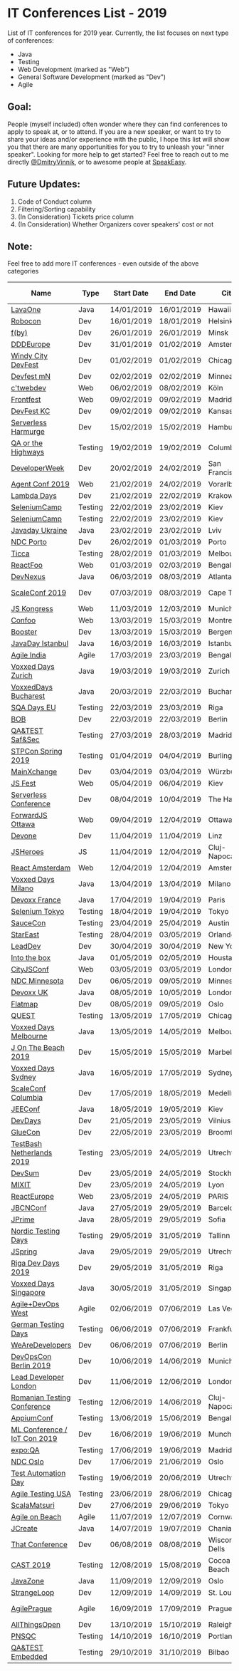 # IT Conferences List - 2019

List of IT conferences for 2019 year. Currently, the list focuses on next type of conferences:

* Java
* Testing
* Web Development (marked as "Web")
* General Software Development (marked as "Dev")
* Agile

## Goal:
People (myself included) often wonder where they can find conferences to apply to speak at, or to attend. 
If you are a new speaker, or want to try to share your ideas and/or experience with the public, I hope this list will show you that there are many opportunities for you to try to unleash your "inner speaker". 
Looking for more help to get started? Feel free to reach out to me directly [@DmitryVinnik](https://twitter.com/DmitryVinnik), or to awesome people at [SpeakEasy](https://speaking-easy.com/).


## Future Updates:
1) Code of Conduct column
2) Filtering/Sorting capability
3) (In Consideration) Tickets price column
4) (In Consideration) Whether Organizers cover speakers' cost or not

## Note:
Feel free to add more IT conferences - even outside of the above categories

| Name                                                                                        | Type    | Start Date | End Date   | City            | Country        | CFP Deadline | CFP Link                                                                                                     |
|---------------------------------------------------------------------------------------------|---------|------------|------------|-----------------|----------------|--------------|--------------------------------------------------------------------------------------------------------------|
| [LavaOne](https://events.eventzilla.net/e/lavaone-2019-2138707734)                          | Java    | 14/01/2019 | 16/01/2019 | Hawaii          | USA            | Unconference | [Link](https://events.eventzilla.net/e/lavaone-2019-2138707734)                                              |
| [Robocon](http://robocon.io/)                                                               | Dev     | 16/01/2019 | 18/01/2019 | Helsinki        | Finland        | 05/11/2018   | [Link](https://www.papercall.io/robocon2019)                                                                 |
| [f(by)](https://fby.by/)                                                                    | Dev     | 26/01/2019 | 26/01/2019 | Minsk           | Belarus        | 08/12/2018   | [Link](https://www.papercall.io/fbybelarus)                                                                  |
| [DDDEurope](https://dddeurope.com/2019/)                                                    | Dev     | 31/01/2019 | 01/02/2019 | Amsterdam       | Netherland     | 30/09/2018   | [Link](https://dddeurope.com/2019/cfp/)                                                                      |
| [Windy City DevFest](https://windycity.devfest.io/)                                         | Dev     | 01/02/2019 | 01/02/2019 | Chicago         | US             | 07/12/2018   | [Link](https://www.papercall.io/windycitydevfest)                                                            |
| [Devfest mN](https://devfest.mn/)                                                           | Dev     | 02/02/2019 | 02/02/2019 | Minneapolis     | US             | 02/11/2018   | [Link](https://devfest.mn/cfp)                                                                               |
| [c'twebdev](https://ctwebdev.de/)                                                           | Web     | 06/02/2019 | 08/02/2019 | Köln            | Germany        | 14/09/2018   | [Link](https://ctwebdev.de/call-for-papers.html)                                                             |
| [Frontfest](https://frontfest.es/)                                                          | Web     | 09/02/2019 | 09/02/2019 | Madrid          | Spain          | 11/11/2018   | [Link](https://frontfest.es/)                                                                                |
| [DevFest KC](https://devfestkc.com)                                                         | Dev     | 09/02/2019 | 09/02/2019 | Kansas          | USA            | 29/12/2018   | [Link](https://www.papercall.io/devfestkc19)                                                                 |
| [Serverless Harmurge](https://hamburg.serverlessdays.io/)                                   | Dev     | 15/02/2019 | 15/02/2019 | Hamburg         | Germany        | 08/12/2018   | [Link](https://www.papercall.io/slsdaysham2019)                                                              |
| [QA or the Highways](https://www.qaorthehighway.com)                                        | Testing | 19/02/2019 | 19/02/2019 | Columbus        | USA            | 31/10/2018   | [Link](https://www.qaorthehighway.com/call-for-speakers)                                                     |
| [DeveloperWeek](http://www.developerweek.com/)                                              | Dev     | 20/02/2019 | 24/02/2019 | San Francisco   | USA            | 16/11/2018   | [Link](http://www.developerweek.com/conference/apply-to-speak/)                                              |
| [Agent Conf 2019](https://www.agent.sh/)                                                    | Web     | 21/02/2019 | 24/02/2019 | Vorarlberg      | Austria        | 30/09/2018   | [Link](https://www.papercall.io/agent-2019)                                                                  |
| [Lambda Days](http://www.lambdadays.org/lambdadays2019)                                     | Dev     | 21/02/2019 | 22/02/2019 | Krakow          | Poland         | 30/11/2018   | [Link](http://www.lambdadays.org/lambdadays2019#call-for-talks)                                              |
| [SeleniumCamp](https://seleniumcamp.com/)                                                   | Testing | 22/02/2019 | 23/02/2019 | Kiev            | Ukraine        | 12/01/2019   | [Link](https://seleniumcamp.com/)                                                                            |
| [SeleniumCamp](https://seleniumcamp.com/)                                                   | Testing | 22/02/2019 | 23/02/2019 | Kiev            | Ukraine        | 12/01/2019   | [Link](https://seleniumcamp.com/)                                                                            |
| [Javaday Ukraine](https://www.javaday.org.ua/)                                              | Java    | 23/02/2019 | 23/02/2019 | Lviv            | Ukraine        | 22/02/2019   | [Link](https://www.papercall.io/cfps/1537/submissions/new)                                                   |
| [NDC Porto](https://ndcporto.com/)                                                          | Dev     | 26/02/2019 | 01/03/2019 | Porto           | Portugal       | 01/11/2018   | [Link](https://ndcporto.com/page/call-for-papers/)                                                           |
| [Ticca](https://www.associationforsoftwaretesting.org/conference/ticca19/)                  | Testing | 28/02/2019 | 01/03/2019 | Melbourne       | Australia      | 31/10/2018   | [Link](https://www.associationforsoftwaretesting.org/ticca19-call-for-proposals/)                            |
| [ReactFoo](https://reactfoo.talkfunnel.com/2019/)                                           | Web     | 01/03/2019 | 02/03/2019 | Bengalore       | India          | 15/12/2018   | [Link](https://reactfoo.talkfunnel.com/2019/new)                                                             |
| [DevNexus](https://devnexus.com)                                                            | Java    | 06/03/2019 | 08/03/2019 | Atlanta         | USA            | 14/09/2018   | [Link](https://devnexus.com/cfp-details.html)                                                                |
| [ScaleConf 2019](https://scaleconf.org/)                                                    | Dev     | 07/03/2019 | 08/03/2019 | Cape Town       | South Africa   | 30/11/2018   | [Link](https://www.papercall.io/scaleconf2019)                                                               |
| [JS Kongress](https://2019.js-kongress.com/)                                                | Web     | 11/03/2019 | 12/03/2019 | Munich          | Germany        | 14/11/2018   | [Link](https://2019.js-kongress.com/)                                                                        |
| [Confoo](https://confoo.ca/en/yul2019)                                                      | Web     | 13/03/2019 | 15/03/2019 | Montreal        | Canada         | 24/09/2018   | [Link](https://confoo.ca/en/yul2019/call-for-papers)                                                         |
| [Booster](https://2019.boosterconf.no)                                                      | Dev     | 13/03/2019 | 15/03/2019 | Bergen          | Norway         | 01/11/2018   | [Link](https://2019.boosterconf.no/info/cfp)                                                                 |
| [JavaDay Istanbul](https://javaday.istanbul/)                                               | Java    | 16/03/2019 | 16/03/2019 | Istanbul        | Turkey         | 01/12/2019   | [Link](https://www.papercall.io/javadayistanbul)                                                             |
| [Agile India](https://2019.agileindia.org/)                                                 | Agile   | 17/03/2019 | 23/03/2019 | Bengaluru       | India          | 15/11/2018   | [Link](https://confengine.com/agile-india-2019)                                                              |
| [Voxxed Days Zurich ](https://voxxeddays.com/zurich/)                                       | Java    | 19/03/2019 | 19/03/2019 | Zurich          | Switzerland    | 04/12/2018   | [Link](https://cfpvdz19.confinabox.com/)                                                                     |
| [VoxxedDays Bucharest](https://romania.voxxeddays.com/bucharest/2019-03-20/)                | Java    | 20/03/2019 | 22/03/2019 | Bucharest       | Romania        | 21/12/2018   | [Link](https://www.papercall.io/vdbuh2019)                                                                   |
| [SQA Days EU](https://sqadays.eu/en/index)                                                  | Testing | 22/03/2019 | 23/03/2019 | Riga            | Latvia         | 30/09/2018   | [Link](https://sqadays.eu/en/article/sqadeu/sqadeu/sqa_deu1/for_speakers?eventId=57812)                      |
| [BOB](https://bobkonf.de/2019/en/)                                                          | Dev     | 22/03/2019 | 22/03/2019 | Berlin          | Germany        | 23/11/2018   | [Link](https://bobkonf.de/2019/en/cfc.html)                                                                  |
| [QA&TEST Saf&Sec](http://www.qatest.org/welcome-safsec/?lang=en)                            | Testing | 27/03/2019 | 28/03/2019 | Madrid          | Spain          | 15/01/2019   | [Link](http://www.qatest.org/call-for-papers-qatest-safsec/?lang=en)                                         |
| [STPCon Spring 2019](https://www.stpcon.com)                                                | Testing | 01/04/2019 | 04/04/2019 | Burlingame      | USA            | 02/11/2018   | [Link](https://www.stpcon.com/submit/)                                                                       |
| [MainXchange](https://mainxchange.de)                                                       | Dev     | 03/04/2019 | 03/04/2019 | Würzburg        | Germany        | 19/01/2019   | [Link](https://mainxchange.de/callforpapers.html)                                                            |
| [JS Fest](http://jsfest.com.ua/indexe.html)                                                 | Web     | 05/04/2019 | 06/04/2019 | Kiev            | Ukraine        | 23/02/2019   | [Link](http://jsfest.com.ua/speakers_rus.html)                                                               |
| [Serverless Conference](http://serverless-architecture.io)                                  | Dev     | 08/04/2019 | 10/04/2019 | The Hague       | Netherland     | 03/12/2018   | [Link](https://callforpapers.sandsmedia.com/)                                                                |
| [ForwardJS Ottawa](https://forwardjs.com/ottawa)                                            | Web     | 09/04/2019 | 12/04/2019 | Ottawa          | Canada         | 30/12/2018   | [Link](https://forwardjs.com/ottawa)                                                                         |
| [Devone](https://devone.at/)                                                                | Dev     | 11/04/2019 | 11/04/2019 | Linz            | Austria        | 01/02/2019   | [Link](https://devone.at/)                                                                                   |
| [JSHeroes](https://jsheroes.io/)                                                            | JS      | 11/04/2019 | 12/04/2019 | Cluj-Napoca     | Romania        | 01/12/2018   | [Link](https://jsheroes.io/speak-at-jsheroes)                                                                |
| [React Amsterdam](https://react.amsterdam/)                                                 | Web     | 12/04/2019 | 12/04/2019 | Amsterdam       | Netherland     | 15/01/2019   | [Link](https://react.amsterdam/)                                                                             |
| [Voxxed Days Milano](https://voxxeddays.com/milan/)                                         | Java    | 13/04/2019 | 13/04/2019 | Milano          | Italy          | 13/01/2019   | [Link](https://vxdmilan2019.confinabox.com/)                                                                 |
| [Devoxx France](https://devoxx.fr/what-is-devoxx-france)                                    | Java    | 17/04/2019 | 19/04/2019 | Paris           | France         | 08/01/2019   | [Link](https://devoxx.fr/what-is-devoxx-france)                                                              |
| [Selenium Tokyo](https://conf.selenium.jp)                                                  | Testing | 18/04/2019 | 19/04/2019 | Tokyo           | Japan          | 14/12/2018   | [Link](https://conf.selenium.jp/cfp.html)                                                                    |
| [SauceCon](https://saucecon.com)                                                            | Testing | 23/04/2019 | 25/04/2019 | Austin          | USA            | 03/11/2018   | [Link](https://saucecon.com/cfp-2019/)                                                                       |
| [StarEast](https://stareast.techwell.com)                                                   | Testing | 28/04/2019 | 03/05/2019 | Orlando         | USA            | 09/09/2018   | [Link](https://stareast.techwell.com/speak-stareast )                                                        |
| [LeadDev](https://newyork2019.theleaddeveloper.com/)                                        | Dev     | 30/04/2019 | 30/04/2019 | New York        | USA            | 05/11/2018   | [Link](https://newyork2019.theleaddeveloper.com/cfp?utm_source=pardot&utm_medium=email&utm_campaign=history) |
| [Into the box](https://www.intothebox.org/)                                                 | Java    | 01/05/2019 | 02/05/2019 | Houstan         | USA            | 01/12/2018   | [Link](https://www.intothebox.org/blog)                                                                      |
| [CityJSConf](http://cityjsconf.org/)                                                        | Web     | 03/05/2019 | 03/05/2019 | London          | UK             | 31/01/2019   | [Link](https://www.papercall.io/cityjsconf2019)                                                              |
| [NDC Minnesota](https://ndcminnesota.com/)                                                  | Dev     | 06/05/2019 | 09/05/2019 | Minnesota       | USA            | 15/01/2019   | [Link](https://ndcminnesota.com/page/call-for-papers/)                                                       |
| [Devoxx UK](https://www.devoxx.co.uk/)                                                      | Java    | 08/05/2019 | 10/05/2019 | London          | UK             | 11/01/2019   | [Link](https://devoxxuk19.confinabox.com/)                                                                   |
| [Flatmap](https://2019.flatmap.no)                                                          | Dev     | 08/05/2019 | 09/05/2019 | Oslo            | Norway         | 01/02/2019   | [Link](https://www.papercall.io/flatmap2019)                                                                 |
| [QUEST](http://qaiquest.org/2019/)                                                          | Testing | 13/05/2019 | 17/05/2019 | Chicago         | USA            | 01/10/2018   | [Link](http://qaiusa.org/portal/)                                                                            |
| [Voxxed Days Melbourne](https://australia.voxxeddays.com/)                                  | Java    | 13/05/2019 | 14/05/2019 | Melbourne       | Australia      | 11/01/2019   | [Link](https://vxdmelbourne2019.confinabox.com/)                                                             |
| [J On The Beach 2019](https://jonthebeach.com/)                                             | Dev     | 15/05/2019 | 15/05/2019 | Marbella        | Spain          | 04/02/2019   | [Link](https://www.papercall.io/jotb19)                                                                      |
| [Voxxed Days Sydney ](https://australia.voxxeddays.com/)                                    | Java    | 16/05/2019 | 17/05/2019 | Sydney          | Australia      | 11/01/2019   | [Link](https://vxdsydney2019.confinabox.com/)                                                                |
| [ScaleConf Columbia](http://scaleconfco.com)                                                | Dev     | 17/05/2019 | 18/05/2019 | Medellín        | Colombia       | 25/01/2019   | [Link](https://www.papercall.io/scaleconfco2019)                                                             |
| [JEEConf](https://jeeconf.com/)                                                             | Java    | 18/05/2019 | 19/05/2019 | Kiev            | Ukraine        | 05/04/2019   | [Link](https://jeeconf.com/)                                                                                 |
| [DevDays](https://devdays.lt/)                                                              | Dev     | 21/05/2019 | 23/05/2019 | Vilnius         | Lithuania      | Not Opened   | [Link](https://devdays.lt/)                                                                                  |
| [GlueCon](http://gluecon.com)                                                               | Dev     | 22/05/2019 | 23/05/2019 | Broomfield      | USA            | 30/12/2018   | [Link](http://gluecon.com/#CONTACT)                                                                          |
| [TestBash Netherlands 2019](https://ministryoftesting.com/events/testbash-netherlands-2019) | Testing | 23/05/2019 | 24/05/2019 | Utrecht         | Netherland     | 14/10/2018   | [Link](https://ministryoftesting.com/events/testbash-netherlands-2019)                                       |
| [DevSum](https://www.devsum.se/)                                                            | Dev     | 23/05/2019 | 24/05/2019 | Stockholm       | Sweden         | 23/12/2018   | [Link](https://www.devsum.se/cfp/)                                                                           |
| [MIXIT](https://mixitconf.org/)                                                             | Dev     | 23/05/2019 | 24/05/2019 | Lyon            | France         | 20/01/2019   | [Link](https://sessionize.com/mixit19/)                                                                      |
| [ReactEurope](https://www.react-europe.org/)                                                | Web     | 23/05/2019 | 24/05/2019 | PARIS           | France         | 10/01/2019   | [Link](https://checkout.eventlama.com/#/events/reacteurope-2019/cfp)                                         |
| [JBCNConf](http://www.jbcnconf.com/2019/)                                                   | Java    | 27/05/2019 | 29/05/2019 | Barcelona       | Spain          | 01/04/2019   | [Link](http://www.jbcnconf.com/2019/callForPapers.html)                                                      |
| [JPrime](https://jprime.io/)                                                                | Java    | 28/05/2019 | 29/05/2019 | Sofia           | Bulgaria       | 19/02/2019   | [Link](https://jprime.io/cfp)                                                                                |
| [Nordic Testing Days](https://nordictestingdays.eu)                                         | Testing | 29/05/2019 | 31/05/2019 | Tallinn         | Estonia        | 18/11/2018   | [Link](https://nordictestingdays.eu/nordic-testing-days-2019-call-papers-open)                               |
| [JSpring](https://jspring.nl)                                                               | Java    | 29/05/2019 | 29/05/2019 | Utrecht         | Netherland     | Not Opened   | [Link](https://jspring.nl)                                                                                   |
| [Riga Dev Days 2019](https://rigadevdays.lv/)                                               | Dev     | 29/05/2019 | 31/05/2019 | Riga            | Latvia         | 10/12/2018   | [Link](https://www.papercall.io/rdd19)                                                                       |
| [Voxxed Days Singapore](https://voxxeddays.com/singapore/)                                  | Java    | 30/05/2019 | 31/05/2019 | Singapore       | Singapore      | 27/01/2019   | [Link](https://vxdsingapore2019.confinabox.com/)                                                             |
| [Agile+DevOps West](https://agiledevopswest.techwell.com)                                   | Agile   | 02/06/2019 | 07/06/2019 | Las Vegas       | USA            | 14/10/2018   | [Link](https://agiledevopswest.techwell.com/speak-agile-devops-west)                                         |
| [German Testing Days](https://www.germantestingday.info)                                    | Testing | 06/06/2019 | 07/06/2019 | Frankfurt       | Germany        | 30/11/2018   | [Link](https://www.germantestingday.info/german-testing-day-2019/programm/call-for-papers.html)              |
| [WeAreDevelopers](https://www.wearedevelopers.com/world-congress/)                          | Dev     | 06/06/2019 | 07/06/2019 | Berlin          | Germany        | 15/01/2019   | [Link](https://woodstock.wearedevelopers.com/Form/Speaker.aspx)                                              |
| [DevOpsCon Berlin 2019](https://devopsconference.de/)                                       | Dev     | 10/06/2019 | 14/06/2019 | Munich          | Germany        | 12/12/2018   | [Link](https://callforpapers.sandsmedia.com/)                                                                |
| [Lead Developer London](https://london2018.theleaddeveloper.com/)                           | Dev     | 11/06/2019 | 12/06/2019 | London          | UK             | 07/12/2018   | [Link](https://london2018.theleaddeveloper.com/)                                                             |
| [Romanian Testing Conference ](https://romaniatesting.ro/)                                  | Testing | 12/06/2019 | 14/06/2019 | Cluj-Napoca     | Romania        | 25/11/2018   | [Link](https://mailchi.mp/romaniatesting/rtc2019-is-calling-you)                                             |
| [AppiumConf](https://appiumconf.com/)                                                       | Testing | 13/06/2019 | 15/06/2019 | Bengalore       | India          | 15/12/2018   | [Link](https://confengine.com/appium-conf-2019/proposals)                                                    |
| [ML Conference / IoT Con 2019](https://mlconference.ai/)                                    | Dev     | 16/06/2019 | 19/06/2019 | Munchen         | Germany        | 13/12/2018   | [Link](https://callforpapers.sandsmedia.com/)                                                                |
| [expo:QA](http://www.expoqa.com/)                                                           | Testing | 17/06/2019 | 19/06/2019 | Madrid          | Spain          | 21/12/2018   | [Link](http://www.expoqa.com/en-c4p.html#c4p)                                                                |
| [NDC Oslo](https://ndcoslo.com/)                                                            | Dev     | 17/06/2019 | 21/06/2019 | Oslo            | Norway         | 17/02/2019   | [Link](https://ndcoslo.com/page/call-for-papers/)                                                            |
| [Test Automation Day](https://www.testautomationday.com/)                                   | Testing | 19/06/2019 | 20/06/2019 | Utrecht         | Netherlands    | 28/01/2019   | [Link](https://www.testautomationday.com/call-for-papers/)                                                   |
| [Agile Testing USA](https://agiletestingdays.us)                                            | Testing | 23/06/2019 | 28/06/2019 | Chicago         | USA            | 17/11/2018   | [Link](https://agiletestingdays.us/call-for-papers/)                                                         |
| [ScalaMatsuri](https://2019.scalamatsuri.org/index_en.html)                                 | Dev     | 27/06/2019 | 29/06/2019 | Tokyo           | Japan          | 02/02/2019   | [Link](https://2019.scalamatsuri.org/en/cfp/)                                                                |
| [Agile on Beach](https://agileonthebeach.com/)                                              | Agile   | 11/07/2019 | 12/07/2019 | Cornwall        | UK             | 21/12/2018   | [Link](http://mimas-aotb.appspot.com/welcome?cf=AOTB2019)                                                    |
| [JCreate](http://www.jcrete.org/)                                                           | Java    | 14/07/2019 | 19/07/2019 | Chania          | Greece         | Unconference | [Link](http://www.jcrete.org/)                                                                               |
| [That Conference](https://www.thatconference.com/)                                          | Dev     | 06/08/2019 | 08/08/2019 | Wisconsin Dells | USA            | 01/03/2019   | [Link](https://www.thatconference.com/)                                                                      |
| [CAST 2019](https://www.associationforsoftwaretesting.org/conference/cast2019/)             | Testing | 12/08/2019 | 15/08/2019 | Cocoa Beach     | USA            | 10/02/2019   | [Link](https://www.associationforsoftwaretesting.org/conference/cast2019/cast2019-call-for-proposals/)       |
| [JavaZone](http://2019.javazone.no)                                                         | Java    | 11/09/2019 | 12/09/2019 | Oslo            | Norway         | Not Opened   | [Link](http://2019.javazone.no)                                                                              |
| [StrangeLoop](https://www.thestrangeloop.com/)                                              | Dev     | 12/09/2019 | 14/09/2019 | St. Louis       | USA            | Not Opened   | [Link](https://www.thestrangeloop.com/)                                                                      |
| [AgilePrague](https://agileprague.com/)                                                     | Agile   | 16/09/2019 | 17/09/2019 | Prague          | Chezh Republic | Not Opened   | [Link](https://agileprague.com/)                                                                             |
| [AllThingsOpen](http://allthingsopen.org/)                                                  | Dev     | 13/10/2019 | 15/10/2019 | Raleigh         | USA            | Not Opened   | [Link](http://allthingsopen.org/)                                                                            |
| [PNSQC](https://www.pnsqc.org/)                                                             | Testing | 14/10/2019 | 16/10/2019 | Portland        | USA            | Not Opened   | [Link](https://www.pnsqc.org/)                                                                               |
| [QA&TEST Embedded](http://www.qatest.org/welcome/?lang=en)                                  | Testing | 29/10/2019 | 31/10/2019 | Bilbao          | Spain          | 04/03/2019   | [Link](http://www.qatest.org/call-for-papers/?lang=en)                                                       |